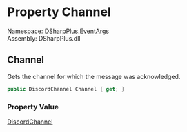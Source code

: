 # Property Channel

Namespace: [DSharpPlus.EventArgs](DSharpPlus.EventArgs.md)  
Assembly: DSharpPlus.dll

## <a id="DSharpPlus_EventArgs_MessageAcknowledgeEventArgs_Channel"></a>Channel

Gets the channel for which the message was acknowledged.

```csharp
public DiscordChannel Channel { get; }
```

### Property Value

[DiscordChannel](DSharpPlus.Entities.DiscordChannel.md)

